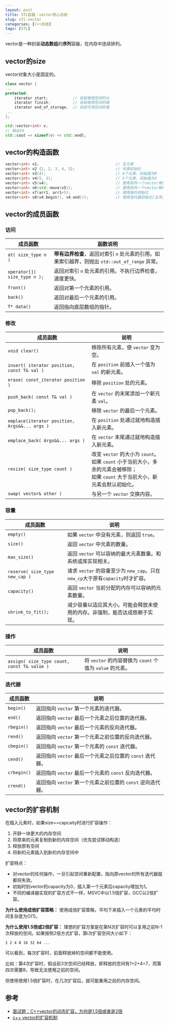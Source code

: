 ```yaml
---
layout: post
title: STL容器：vector核心总结
slug: stl-vector
categories: [C++总结]
tags: [STL]
---
```

vector是一种封装**动态数组**的**序列**容器，在内存中连续排列。

## vector的size
vector对象大小是固定的。
```cpp
class vector {
...
protected:
    iterator start;           // 目前使用空间的头
    iterator finish;          // 目前使用空间的尾
    iterator end_of_storage;  // 目前可用空间的尾
...
};

std::vector<int> v;
// 输出24
std::cout << sizeof(v) << std::endl;
```

## vector的构造函数
```cpp
vector<int> v1;                                  // 无元素
vector<int> v2 {1, 2, 3, 4, 5};                  // 列表初始化
vector<int> v3(4);                               // 4个元素，初始值为0
vector<int> v4(5, 3);                            // 5个元素，初始值为3
vector<int> v5(v4);                              // 使用另外一个vector拷贝构造
vector<int> v6(std::move(v5));                   // 使用另外一个vector移动构造
vector<int> v7(arr1, arr1+5);                    // 使用指针初始化
vector<int> v8(v4.begin(), v4.end());            // 使用迭代器初始化[左闭,右开）
```

## vector的成员函数

### **访问**

| 成员函数                     | 函数说明                                                     |
| ---------------------------- | ------------------------------------------------------------ |
| `at( size_type n )`          | **带有边界检查**，返回对索引 `n` 处元素的引用。如果索引越界，则抛出 `std::out_of_range` 异常。 |
| `operator[]( size_type n );` | 返回对索引 `n` 处元素的引用。不执行边界检查，速度更快。      |
| `front()`                    | 返回对第一个元素的引用。                                     |
| `back()`                     | 返回对最后一个元素的引用。                                   |
| `T* data()`                  | 返回指向底层数组的指针。                                     |

### **修改**

| 成员函数                                      | 说明                                                         |
| --------------------------------------------- | ------------------------------------------------------------ |
| `void clear()`                                | 移除所有元素，使 `vector` 变为空。                           |
| `insert( iterator position, const T& val )`   | 在 `position` 前插入一个值为 `val` 的新元素。                |
| `erase( const_iterator position )`            | 移除 `position` 处的元素。                                   |
| `push_back( const T& val )`                   | 在 `vector` 的末尾添加一个新元素 `val`。                     |
| `pop_back();`                                 | 移除 `vector` 的最后一个元素。                               |
| `emplace(iterator position, Args&&... args )` | 在 `position` 处通过就地构造插入新元素。                     |
| `emplace_back( Args&&... args )`              | 在 `vector` 末尾通过就地构造插入新元素。                     |
| `resize( size_type count )`                   | 改变 `vector` 的大小为 `count`。<br/>如果 `count` 小于当前大小，多余的元素会被移除；<br/>如果 `count` 大于当前大小，新元素会默认初始化。 |
| `swap( vector& other )`                       | 与另一个 `vector` 交换内容。                                 |

### **容量**

| 成员函数                       | 说明                                                         |
| ------------------------------ | ------------------------------------------------------------ |
| `empty()`                      | 如果 `vector` 中没有元素，则返回 `true`。                    |
| `size()`                       | 返回 `vector` 中元素的数量。                                 |
| `max_size()`                   | 返回 `vector` 可以容纳的最大元素数量。和系统或库实现相关。   |
| `reserve( size_type new_cap )` | 请求 `vector` 的容量至少为 `new_cap`。只在`new_cp`大于原有`capacity`时才扩容。 |
| `capacity()`                   | 返回 `vector` 当前分配的内存可以容纳的元素数量。             |
| `shrink_to_fit();`             | 减少容量以适应其大小。可能会释放未使用的内存。非强制，能否达成依赖于实现。 |


### **操作**
| 成员函数                                    | 说明                                                     |
| ------------------------------------------- | -------------------------------------------------------- |
| `assign( size_type count, const T& value )` | 将 `vector` 的内容替换为 `count` 个值为 `value` 的元素。 |

### **迭代器**

| 成员函数          | 说明                                                      |
| ---------------- | ----------------------------------------------------------- |
| `begin()`        | 返回指向 `vector` 第一个元素的迭代器。                      |
| `end()`          | 返回指向 `vector` 最后一个元素之后位置的迭代器。            |
| `rbegin()`       | 返回指向 `vector` 最后一个元素的反向迭代器。                |
| `rend()`         | 返回指向 `vector` 第一个元素之前位置的反向迭代器。          |
| `cbegin()`       | 返回指向 `vector` 第一个元素的 `const` 迭代器。             |
| `cend()`         | 返回指向 `vector` 最后一个元素之后位置的 `const` 迭代器。   |
| `crbegin()`      | 返回指向 `vector` 最后一个元素的 `const` 反向迭代器。       |
| `crend()`        | 返回指向 `vector` 第一个元素之前位置的 `const` 逆向迭代器。 |


## vector的扩容机制

在插入元素时，如果size==capcaity时进行扩容操作：
1. 开辟一块更大的内存空间
2. 将原来的元素复制到新的内存空间（优先尝试移动构造）
3. 释放原有空间
4. 将新的元素插入到新的内存空间中

扩容特点：
+ 对vector的任何操作，一旦引起空间重新配置，指向原vector的所有迭代器就都将失效。
+ 初始时刻vector的capacity为0，插入第一个元素后capacity增加为1。
+ 不同的编译器实现的扩容方式不一样，MSVC中以1.5倍扩容，GCC以2倍扩容。

**为什么使用成倍扩容策略：**
使用成倍扩容策略，平均下来插入一个元素的平均时间复杂度为O(1)。

**为什么使用1.5倍或2倍扩容：**
理想的扩容方案是在第N次扩容时可以复用之前N-1次释放的空间。如果按照2倍方式扩容，第i次扩容空间大小如下：
```
1 2 4 8 16 32 64 ...
```
可以看到，每次扩容时，前面释放掉的空间都不能使用。

比如：第4次扩容时，假设前3次空间已经释放，即释放的空间有1+2+4=7，而第四次需要8，导致无法使用之前的空间。

但使用使用1.5倍扩容时，在几次扩容后，就可能重用之前的内存空间。

## 参考
+ [面试题：C++vector的动态扩容，为何是1.5倍或者是2倍](https://blog.csdn.net/qq_44918090/article/details/120583540)
+ [c++ vector的扩容机制](https://blog.csdn.net/qq_41021141/article/details/131329403)
